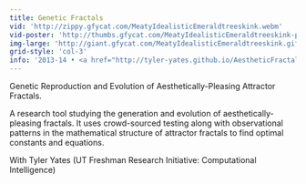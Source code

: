 ```yaml
---
title: Genetic Fractals
vid: 'http://zippy.gfycat.com/MeatyIdealisticEmeraldtreeskink.webm'
vid-poster: 'http://thumbs.gfycat.com/MeatyIdealisticEmeraldtreeskink-poster.jpg'
img-large: 'http://giant.gfycat.com/MeatyIdealisticEmeraldtreeskink.gif'
grid-style: 'col-3'
info: '2013-14 • <a href="http://tyler-yates.github.io/AestheticFractals">website</a>, <a href="https://github.com/kyeah/genetic-fractals">git</a>'
---
```


Genetic Reproduction and Evolution of Aesthetically-Pleasing Attractor Fractals.


A research tool studying the generation and evolution of aesthetically-pleasing fractals. It uses crowd-sourced testing along with observational patterns in the mathematical structure of attractor fractals to find optimal constants and equations.


<p-dark>With Tyler Yates (UT Freshman Research Initiative: Computational Intelligence)</p-dark>